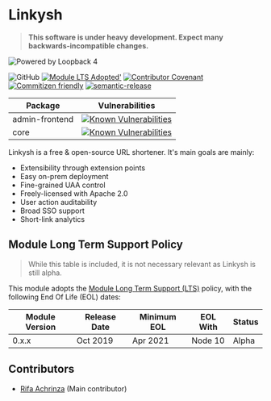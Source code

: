 # Linkysh

> **This software is under heavy development. Expect many backwards-incompatible changes.**

![Powered by Loopback 4](https://loopback.io/images/branding/powered-by-loopback/blue/powered-by-loopback-sm.png)

![GitHub](https://img.shields.io/github/license/linkysh/linkysh?style=flat-square)
[![Module LTS Adopted'](https://img.shields.io/badge/Module%20LTS-Adopted-brightgreen.svg?style=flat-square)](http://github.com/CloudNativeJS/ModuleLTS)
[![Contributor Covenant](https://img.shields.io/badge/Contributor%20Covenant-v1.4%20adopted-ff69b4.svg?style=flat-square)](code-of-conduct.md)
[![Commitizen friendly](https://img.shields.io/badge/commitizen-friendly-brightgreen.svg?style=flat-square)](http://commitizen.github.io/cz-cli/)
[![semantic-release](https://img.shields.io/badge/%20%20%F0%9F%93%A6%F0%9F%9A%80-semantic--release-e10079.svg?style=flat-square)](https://github.com/semantic-release/semantic-release)

| Package        | Vulnerabilities |
|----------------|-----------------|
| admin-frontend | [![Known Vulnerabilities](https://snyk.io/test/github/linkysh/linkysh/badge.svg?targetFile=packages/admin-frontend/package.json)](https://snyk.io/test/github/linkysh/linkysh?targetFile=packages/admin-frontend/package.json) |
| core           | [![Known Vulnerabilities](https://snyk.io/test/github/linkysh/linkysh/badge.svg?targetFile=packages/admin-frontend/package.json)](https://snyk.io/test/github/linkysh/linkysh?targetFile=packages/core/package.json) |

Linkysh is a free & open-source URL shortener. It's main goals are mainly:

* Extensibility through extension points
* Easy on-prem deployment
* Fine-grained UAA control
* Freely-licensed with Apache 2.0
* User action auditability
* Broad SSO support
* Short-link analytics

## Module Long Term Support Policy

> While this table is included, it is not necessary relevant as Linkysh is still alpha.

This module adopts the [Module Long Term Support (LTS)](http://github.com/CloudNativeJS/ModuleLTS) policy, with the following End Of Life (EOL) dates:

| Module Version   | Release Date | Minimum EOL | EOL With     | Status  |
|------------------|--------------|-------------|--------------|---------|
| 0.x.x	           | Oct 2019     | Apr 2021    | Node 10      | Alpha   |

## Contributors

* [Rifa Achrinza](https://github.com/achrinza) (Main contributor)
